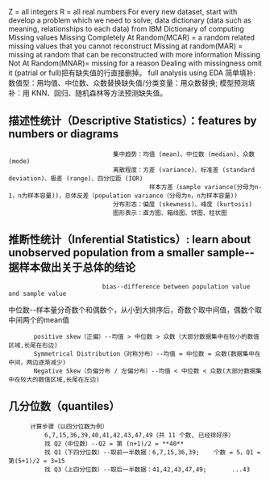 Z = all integers
R = all real numbers
For every new dataset, 
                start with develop a problem which we need to solve;
                data dictionary (data such as meaning, relationships to each data) from IBM Dictionary of computing
Missing values
         Missing Completely At Random(MCAR) = a random related missing values that you cannot reconstruct
         Missing at random(MAR) = missing at random that can be reconstructed with more information
         Missing Not At Random(MNAR)= missing for a reason
 Dealing with missingness
         omit it (patrial or full)把有缺失值的行直接删掉。
         full analysis using EDA
         简单填补:数值型：用均值、中位数、众数替换缺失值/分类变量：用众数替换; 
                模型预测填补：用 KNN、回归、随机森林等方法预测缺失值。


## 描述性统计（Descriptive Statistics）：features by numbers or diagrams
                                 集中趋势：均值 (mean)、中位数 (median)、众数 (mode)
                                 离散程度：方差 (variance)、标准差 (standard deviation)、极差 (range)、四分位距 (IQR)
		                                   样本方差（sample variance(分母为n-1，n为样本容量))，总体反差（population variance（分母为n，n为样本容量))
                                 分布形态：偏度 (skewness)、峰度 (kurtosis)
                                 图形表示：直方图、箱线图、饼图、柱状图


 ## 推断性统计（Inferential Statistics）: learn about unobserved population from a smaller sample--据样本做出关于总体的结论
                              bias--difference between population value and sample value



 中位数--样本量分奇数个和偶数个，从小到大排序后，奇数个取中间值，偶数个取中间两个的mean值
 
		   positive skew（正偏）--均值 > 中位数 > 众数（大部分数据集中在较小的数值区域,长尾在右边)
		   Symmetrical Distribution（对称分布）--均值 = 中位数 = 众数(数据集中在中间，两边逐渐减少)
		   Negative Skew（负偏分布 / 左偏分布）--均值 < 中位数 < 众数(大部分数据集中在较大的数值区域,长尾在左边)

 ## **几分位数（quantiles）**
          计算步骤（以四分位数为例）
              6,7,15,36,39,40,41,42,43,47,49（共 11 个数, 已经排好序）
              找 Q2（中位数）--Q2 = 第 (n+1)/2 = **40**
              找 Q1（下四分位数）--取前一半数据：6,7,15,36,39;    个数 = 5，Q1 = 第(5+1)/2 = 3=15
              找 Q3（上四分位数）--取后一半数据：41,42,43,47,49;       ...43
              